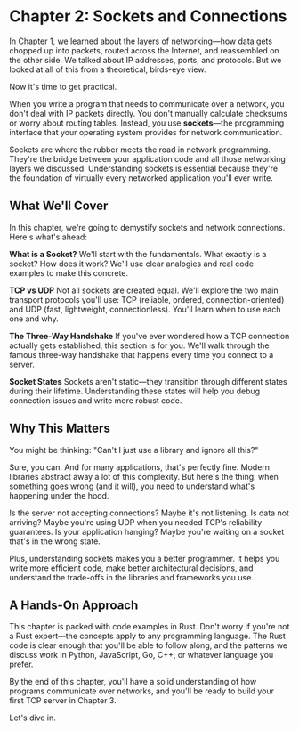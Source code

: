 # Chapter 2: Sockets and Connections

In Chapter 1, we learned about the layers of networking—how data gets chopped up into packets, routed across the Internet, and reassembled on the other side. We talked about IP addresses, ports, and protocols. But we looked at all of this from a theoretical, birds-eye view.

Now it's time to get practical.

When you write a program that needs to communicate over a network, you don't deal with IP packets directly. You don't manually calculate checksums or worry about routing tables. Instead, you use **sockets**—the programming interface that your operating system provides for network communication.

Sockets are where the rubber meets the road in network programming. They're the bridge between your application code and all those networking layers we discussed. Understanding sockets is essential because they're the foundation of virtually every networked application you'll ever write.

## What We'll Cover

In this chapter, we're going to demystify sockets and network connections. Here's what's ahead:

**What is a Socket?** We'll start with the fundamentals. What exactly is a socket? How does it work? We'll use clear analogies and real code examples to make this concrete.

**TCP vs UDP** Not all sockets are created equal. We'll explore the two main transport protocols you'll use: TCP (reliable, ordered, connection-oriented) and UDP (fast, lightweight, connectionless). You'll learn when to use each one and why.

**The Three-Way Handshake** If you've ever wondered how a TCP connection actually gets established, this section is for you. We'll walk through the famous three-way handshake that happens every time you connect to a server.

**Socket States** Sockets aren't static—they transition through different states during their lifetime. Understanding these states will help you debug connection issues and write more robust code.

## Why This Matters

You might be thinking: "Can't I just use a library and ignore all this?" 

Sure, you can. And for many applications, that's perfectly fine. Modern libraries abstract away a lot of this complexity. But here's the thing: when something goes wrong (and it will), you need to understand what's happening under the hood. 

Is the server not accepting connections? Maybe it's not listening. Is data not arriving? Maybe you're using UDP when you needed TCP's reliability guarantees. Is your application hanging? Maybe you're waiting on a socket that's in the wrong state.

Plus, understanding sockets makes you a better programmer. It helps you write more efficient code, make better architectural decisions, and understand the trade-offs in the libraries and frameworks you use.

## A Hands-On Approach

This chapter is packed with code examples in Rust. Don't worry if you're not a Rust expert—the concepts apply to any programming language. The Rust code is clear enough that you'll be able to follow along, and the patterns we discuss work in Python, JavaScript, Go, C++, or whatever language you prefer.

By the end of this chapter, you'll have a solid understanding of how programs communicate over networks, and you'll be ready to build your first TCP server in Chapter 3.

Let's dive in.
